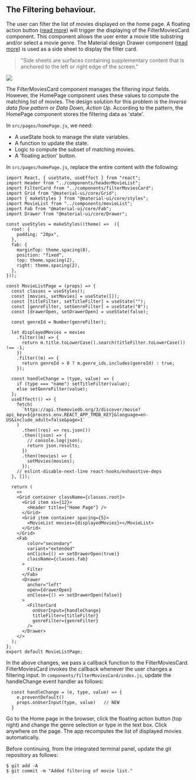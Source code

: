 ## The Filtering behaviour.

The user can filter the list of movies displayed on the home page. A floating action button ([read more](https://material-ui.com/components/floating-action-button/)) will trigger the displaying of the FilterMoviesCard component. This component allows the user enter a movie title substring and/or select a movie genre. The Material design Drawer component ([read more](https://material-ui.com/components/drawers/)) is used as a side sheet to display the filter card.

>"Side sheets are surfaces containing supplementary content that is anchored to the left or right edge of the screen."

![][filtering]

The FilterMoviesCard component manages the filtering input fields. However, the HomePage component uses these values to compute the matching list of movies. The design solution for this problem is the *Inverse data flow pattern* or *Data Down, Action Up*. According to the pattern, the HomePage component stores the filtering data as 'state'.

In `src/pages/homePage.js`, we need:

+ A useState hook to manage the state variables.
+ A function to update the state.
+ Logic to compute the subset of matching movies.
+ A 'floating action' button.

In `src/pages/homePage.js`, replace the entire content with the following:
~~~
import React, { useState, useEffect } from "react";
import Header from "../components/headerMovieList";
import FilterCard from "../components/filterMoviesCard";
import Grid from "@material-ui/core/Grid";
import { makeStyles } from "@material-ui/core/styles";
import MovieList from "../components/movieList";
import Fab from "@material-ui/core/Fab";
import Drawer from "@material-ui/core/Drawer";

const useStyles = makeStyles((theme) =>  ({
  root: {
    padding: "20px",
  },
  fab: {
    marginTop: theme.spacing(8),
    position: "fixed",
    top: theme.spacing(2),
    right: theme.spacing(2),
  },
}));

const MovieListPage = (props) => {
  const classes = useStyles();
  const [movies, setMovies] = useState([]);
  const [titleFilter, setTitleFilter] = useState("");
  const [genreFilter, setGenreFilter] = useState("0");
  const [drawerOpen, setDrawerOpen] = useState(false);

  const genreId = Number(genreFilter);

  let displayedMovies = movies
    .filter((m) => {
      return m.title.toLowerCase().search(titleFilter.toLowerCase()) !== -1;
    })
    .filter((m) => {
      return genreId > 0 ? m.genre_ids.includes(genreId) : true;
    });

  const handleChange = (type, value) => {
    if (type === "name") setTitleFilter(value);
    else setGenreFilter(value);
  };
  useEffect(() => {
    fetch(
      `https://api.themoviedb.org/3/discover/movie?api_key=${process.env.REACT_APP_TMDB_KEY}&language=en-US&include_adult=false&page=1`
    )
      .then((res) => res.json())
      .then((json) => {
        // console.log(json);
        return json.results;
      })
      .then((movies) => {
        setMovies(movies);
      });
    // eslint-disable-next-line react-hooks/exhaustive-deps
  }, []);

  return (
    <>
    <Grid container className={classes.root}>
      <Grid item xs={12}>
        <Header title={"Home Page"} />
      </Grid>
      <Grid item container spacing={5}>
        <MovieList movies={displayedMovies}></MovieList>
      </Grid>
    </Grid>
    <Fab
        color="secondary"
        variant="extended"
        onClick={() => setDrawerOpen(true)}
        className={classes.fab}
      >
        Filter
      </Fab>
      <Drawer
        anchor="left"
        open={drawerOpen}
        onClose={() => setDrawerOpen(false)}
      >
        <FilterCard
          onUserInput={handleChange}
          titleFilter={titleFilter}
          genreFilter={genreFilter}
        />
      </Drawer>
    </>
  );
};
export default MovieListPage;
~~~
In the above changes, we pass a callback function to the FilterMoviesCard. FilterMoviesCard invokes the callback whenever the user changes a filtering input. In `components/filterMoviesCard/index.js`, update the handleChange event handler as follows:
~~~
  const handleChange = (e, type, value) => {
    e.preventDefault()
    props.onUserInput(type, value)   // NEW
  }
~~~

Go to the Home page in the browser, click the floating action button (top right) and change the genre selection or type in the text box. Click anywhere on the page. The app recomputes the list of displayed movies automatically.

Before continuing, from the integrated terminal panel, update the git repository as follows:
~~~
$ git add -A
$ git commit -m "Added filtering of movie list."
~~~

[filtering]: ./img/filtering.png